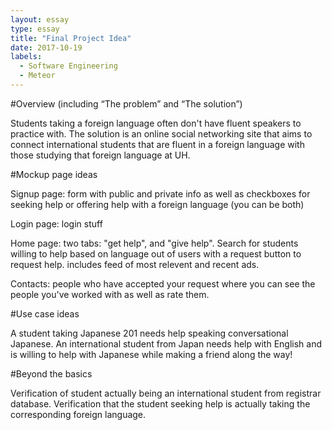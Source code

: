 ```yaml
---
layout: essay
type: essay
title: "Final Project Idea"
date: 2017-10-19
labels:
  - Software Engineering
  - Meteor
---
```


#Overview (including “The problem” and “The solution”)

Students taking a foreign language often don't have fluent speakers to practice with. The solution is an online social networking site that aims to connect international students that are fluent in a foreign language with those studying that foreign language at UH.

#Mockup page ideas

Signup page: form with public and private info as well as checkboxes for seeking help or offering help with a foreign language (you can be both)

Login page: login stuff

Home page: two tabs: "get help", and "give help". Search for students willing to help based on language out of users with a request button to request help. includes feed of most relevent and recent ads.

Contacts: people who have accepted your request where you can see the people you've worked with as well as rate them.


#Use case ideas

A student taking Japanese 201 needs help speaking conversational Japanese. An international student from Japan needs help with English and is willing to help with Japanese while making a friend along the way!

#Beyond the basics

Verification of student actually being an international student from registrar database. Verification that the student seeking help is actually taking the corresponding foreign language.